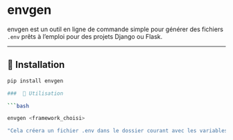 # envgen

envgen est un outil en ligne de commande simple pour générer des fichiers `.env` prêts à l’emploi pour des projets Django ou Flask.

---

## 🔧 Installation

```bash
pip install envgen

###  🔧 Utilisation

```bash

envgen <framework_choisi>

"Cela créera un fichier .env dans le dossier courant avec les variables d’environnement de base pour le framework choisi."

